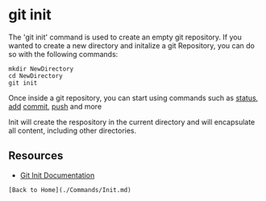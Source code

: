 # git init
The 'git init' command is used to create an empty git repository.
If you wanted to create a new directory and initalize a git Repository, you can do so with the following commands:
```
mkdir NewDirectory
cd NewDirectory
git init
```
Once inside a git repository, you can start using commands such as
[status](./Status.md),
[add](./Add.md)
[commit](./Commit.md),
[push](./push.md)
and more

Init will create the respository in the current directory and will encapsulate all content, including other directories.
## Resources 
- [Git Init Documentation](https://git-scm.com/docs/git-init)
```
[Back to Home](./Commands/Init.md)